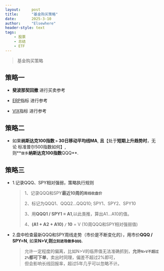 ```yaml
---
layout: 	post
title: 		"基金购买策略"
date:       2025-3-10
author: 	"Elsewhere"
header-style: text
tags:
    - 股票 
    - 总结
    - ETF
---
```


> 基金购买策略

## 策略一

- **斐波那契回撤** 进行买卖参考

- [ERP](../../../../2025/03/10/stocks-base-116如何知道股票贵还是便宜-ERP/)指标 进行参考

- [VIX](../../../../2025/03/07/stocks-base-90VIX到底是什么/)指标 进行参考

  

## 策略二

- 如果**纳斯达克100指数 `>` 30日移动平均线MA**, **且**【处于**短期上升趋势时**，无论 标准普尔500指数如何】,   
则**`做多`**纳斯达克100指数**QQQ**.



## 策略三

- 1.记录QQQ、SPY相对强弱，策略执行规则

  > 1、记录QQQ和SPY**最近10周的`周线收盘价`**
  >
  > 2、标记为QQQ1、QQQ2...QQQ10;  SPY1、SPY2、SPY10
  >
  > 3、用**QQQ1 / SPY1 = A1**,以此类推，算出A1…A10的值。
  >
  > 4、**(A1 + A2 + A10) `/` 10** = V (10周QQQ和SPY相对强弱值)

- 2.盘中检查最新QQQ和SPY周线走势（市价是不断变化的），用市价**QQQ / SPY=N**, 如果**N>V,则`立刻进场做多QQQ`.**

  > 允许一定程度的偏离，比如N>V的临界值无法准确抓到，**允许`N>V不超过2%`都可下单**，卖出时同理，偏差不超过2%即可，  
  > 但会影响长线回报率，超过5年几乎可以忽略不计。
